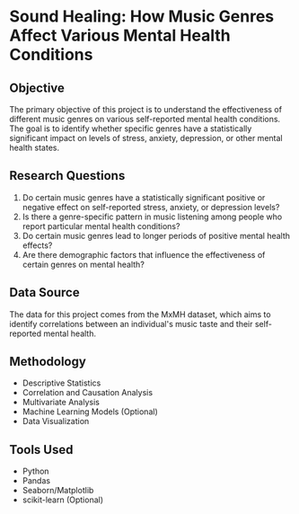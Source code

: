 # Sound Healing: How Music Genres Affect Various Mental Health Conditions

## Objective

The primary objective of this project is to understand the effectiveness of different music genres on various self-reported mental health conditions. The goal is to identify whether specific genres have a statistically significant impact on levels of stress, anxiety, depression, or other mental health states.

## Research Questions

1. Do certain music genres have a statistically significant positive or negative effect on self-reported stress, anxiety, or depression levels?
2. Is there a genre-specific pattern in music listening among people who report particular mental health conditions?
3. Do certain music genres lead to longer periods of positive mental health effects?
4. Are there demographic factors that influence the effectiveness of certain genres on mental health?

## Data Source

The data for this project comes from the MxMH dataset, which aims to identify correlations between an individual's music taste and their self-reported mental health. 

## Methodology

- Descriptive Statistics
- Correlation and Causation Analysis
- Multivariate Analysis
- Machine Learning Models (Optional)
- Data Visualization

## Tools Used

- Python
- Pandas
- Seaborn/Matplotlib
- scikit-learn (Optional)
